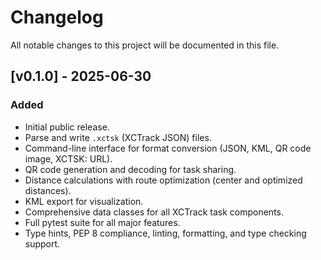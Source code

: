 # Changelog

All notable changes to this project will be documented in this file.

## [v0.1.0] - 2025-06-30

### Added

- Initial public release.
- Parse and write `.xctsk` (XCTrack JSON) files.
- Command-line interface for format conversion (JSON, KML, QR code image, XCTSK: URL).
- QR code generation and decoding for task sharing.
- Distance calculations with route optimization (center and optimized distances).
- KML export for visualization.
- Comprehensive data classes for all XCTrack task components.
- Full pytest suite for all major features.
- Type hints, PEP 8 compliance, linting, formatting, and type checking support.
